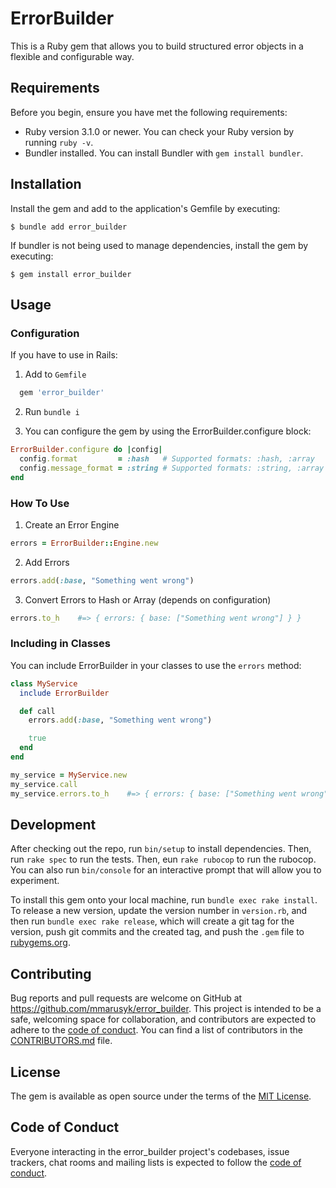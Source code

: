 # ErrorBuilder

This is a Ruby gem that allows you to build structured error objects in a flexible and configurable way.

## Requirements

Before you begin, ensure you have met the following requirements:

- Ruby version 3.1.0 or newer. You can check your Ruby version by running `ruby -v`.
- Bundler installed. You can install Bundler with `gem install bundler`.

## Installation

Install the gem and add to the application's Gemfile by executing:

    $ bundle add error_builder

If bundler is not being used to manage dependencies, install the gem by executing:

    $ gem install error_builder

## Usage

### Configuration

If you have to use in Rails:
1. Add to `Gemfile`
```ruby
  gem 'error_builder'
```

2. Run `bundle i`

3. You can configure the gem by using the ErrorBuilder.configure block:
```ruby
ErrorBuilder.configure do |config|
  config.format         = :hash   # Supported formats: :hash, :array
  config.message_format = :string # Supported formats: :string, :array
end
```

### How To Use

1. Create an Error Engine
```ruby
errors = ErrorBuilder::Engine.new
```

2. Add Errors
```ruby
errors.add(:base, "Something went wrong")
```

3. Convert Errors to Hash or Array (depends on configuration)
```ruby
errors.to_h    #=> { errors: { base: ["Something went wrong"] } }
```

### Including in Classes
You can include ErrorBuilder in your classes to use the `errors` method:
```ruby
class MyService
  include ErrorBuilder

  def call 
    errors.add(:base, "Something went wrong")

    true
  end
end

my_service = MyService.new
my_service.call
my_service.errors.to_h    #=> { errors: { base: ["Something went wrong"] } }
```

## Development

After checking out the repo, run `bin/setup` to install dependencies. Then, run `rake spec` to run the tests. Then, eun `rake rubocop` to run the rubocop. You can also run `bin/console` for an interactive prompt that will allow you to experiment.

To install this gem onto your local machine, run `bundle exec rake install`. To release a new version, update the version number in `version.rb`, and then run `bundle exec rake release`, which will create a git tag for the version, push git commits and the created tag, and push the `.gem` file to [rubygems.org](https://rubygems.org).


## Contributing

Bug reports and pull requests are welcome on GitHub at https://github.com/mmarusyk/error_builder. This project is intended to be a safe, welcoming space for collaboration, and contributors are expected to adhere to the [code of conduct](https://github.com/mmarusyk/error_builder/blob/main/CODE_OF_CONDUCT.md). You can find a list of contributors in the [CONTRIBUTORS.md](https://github.com/mmarusyk/error_builder/blob/main/CONTRIBUTORS.md) file.

## License

The gem is available as open source under the terms of the [MIT License](https://opensource.org/licenses/MIT).

## Code of Conduct

Everyone interacting in the error_builder project's codebases, issue trackers, chat rooms and mailing lists is expected to follow the [code of conduct](https://github.com/mmarusyk/error_builder/blob/main/CODE_OF_CONDUCT.md).
